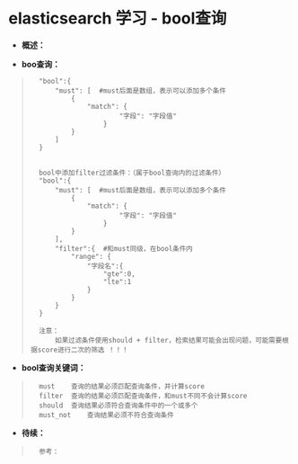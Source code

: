 # elasticsearch 学习 - bool查询
- **概述：**
>       
>
>       
>
>       
>

- **boo查询：**
>       "bool":{
>           "must": [  #must后面是数组，表示可以添加多个条件
>               {
>                   "match": {
>                           "字段": "字段值"
>                       }
>               }
>           ]
>       }
>       
>       
>       bool中添加filter过滤条件：（属于bool查询内的过滤条件）
>       "bool":{
>           "must": [  #must后面是数组，表示可以添加多个条件
>               {
>                   "match": {
>                           "字段": "字段值"
>                       }
>               }
>           ],
>           "filter":{  #和must同级，在bool条件内
>               "range": {
>                   "字段名":{
>                       "gte":0,
>                       "lte":1
>                   }
>               }
>           }
>       }                 
>
>       注意：
>           如果过滤条件使用should + filter，检索结果可能会出现问题，可能需要根据score进行二次的筛选 ！！！
>
>       
>       
>
>       

- **bool查询关键词：**
>       must	查询的结果必须匹配查询条件，并计算score
>       filter	查询的结果必须匹配查询条件，和must不同不会计算score
>       should	查询结果必须符合查询条件中的一个或多个
>       must_not	查询结果必须不符合查询条件
>
>       
>
>       
>
>       
>
>       
>
>       

- **待续：**
>       参考：
>       
>
>       
>
>       
>
>       
>
>       
>
>       
>
>       
>
>       
>
